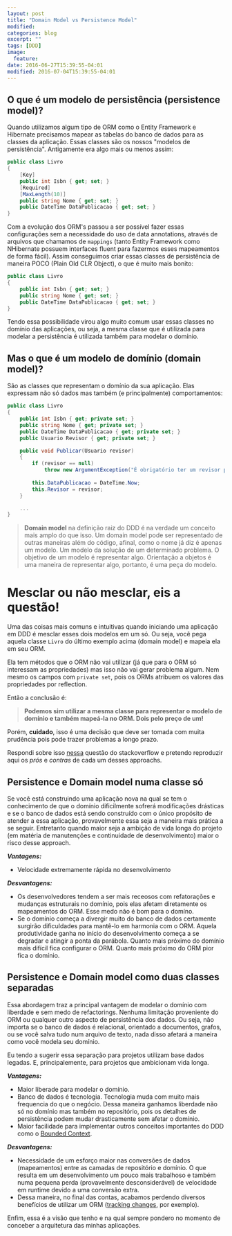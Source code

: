 ```yaml
---
layout: post
title: "Domain Model vs Persistence Model"
modified:
categories: blog
excerpt: ""
tags: [DDD]
image:
  feature:
date: 2016-06-27T15:39:55-04:01
modified: 2016-07-04T15:39:55-04:01
---
```


## O que é um modelo de persistência (persistence model)?

Quando utilizamos algum tipo de ORM como o Entity Framework e Hibernate precisamos mapear as tabelas do banco de dados para as classes da aplicação. Essas classes são os nossos "modelos de persistência". Antigamente era algo mais ou menos assim:

```c#
public class Livro 
{ 
    [Key] 
    public int Isbn { get; set; }
    [Required]      
    [MaxLength(10)]
    public string Nome { get; set; }  
    public DateTime DataPublicacao { get; set; }
}
```

Com a evolução dos ORM's passou a ser possível fazer essas configurações sem a necessidade do uso de data annotations, através de arquivos que chamamos de `mappings` (tanto Entity Framework como NHibernate possuem interfaces fluent para fazermos esses mapeamentos de forma fácil). Assim conseguimos criar essas classes de persistência de maneira POCO (Plain Old CLR Object), o que é muito mais bonito:

```c#
public class Livro 
{ 
    public int Isbn { get; set; }    
    public string Nome { get; set; }
    public DateTime DataPublicacao { get; set; }  
}
```

Tendo essa possibilidade virou algo muito comum usar essas classes no domínio das aplicações, ou seja, a mesma classe que é utilizada para modelar a persistência é utilizada também para modelar o domínio.

## Mas o que é um modelo de domínio (domain model)?

São as classes que representam o domínio da sua aplicação. Elas expressam não só dados mas também (e principalmente) comportamentos:


```c#
public class Livro 
{ 
    public int Isbn { get; private set; }    
    public string Nome { get; private set; }
    public DateTime DataPublicacao { get; private set; }
    public Usuario Revisor { get; private set; }

    public void Publicar(Usuario revisor)
    {
        if (revisor == null)
            throw new ArgumentException("É obrigatório ter um revisor para publicar!");
        
        this.DataPublicacao = DateTime.Now;        
        this.Revisor = revisor;
    }

    ...
}
```

> **Domain model** na definição raiz do DDD é na verdade um conceito mais amplo do que isso. Um domain model pode ser representado de outras maneiras além do código, afinal, como o nome já diz é apenas um modelo. Um modelo da solução de um determinado problema. O objetivo de um modelo é representar algo. Orientação a objetos é uma maneira de representar algo, portanto, é uma peça do modelo. 

# Mesclar ou não mesclar, eis a questão!

Uma das coisas mais comuns e intuitivas quando iniciando uma aplicação em DDD é mesclar esses dois modelos em um só. Ou seja, você pega aquela classe `Livro` do último exemplo acima (domain model) e mapeia ela em seu ORM. 

Ela tem métodos que o ORM não vai utilizar (já que para o ORM só interessam as propriedades) mas isso não vai gerar problema algum. Nem mesmo os campos com `private set`, pois os ORMs atribuem os valores das propriedades por reflection.

Então a conclusão é: 

> **Podemos sim utilizar a mesma classe para representar o modelo de domínio e também mapeá-la no ORM. Dois pelo preço de um!**

Porém, **cuidado**, isso é uma decisão que deve ser tomada com muita prudência pois pode trazer problemas a longo prazo. 

Respondi sobre isso [nessa](http://stackoverflow.com/a/34436709/890890) questão do stackoverflow e pretendo reproduzir aqui os *prós* e *contras* de cada um desses approachs.

## Persistence e Domain model numa classe só

Se você está construindo uma aplicação nova na qual se tem o conhecimento de que o domínio dificilmente sofrerá modificações drásticas e se o banco de dados está sendo construído com o único propósito de atender a essa aplicação, provavelmente essa seja a maneira mais prática a se seguir. Entretanto quando maior seja a ambição de vida longa do projeto (em matéria de manutenções e continuidade de desenvolvimento) maior o risco desse approach.

***Vantagens:***

* Velocidade extremamente rápida no desenvolvimento

***Desvantagens:***

* Os desenvolvedores tendem a ser mais receosos com refatorações e mudanças estruturais no domínio, pois elas afetam diretamente os mapeamentos do ORM. Esse medo não é bom para o domíno.
* Se o domínio começa a divergir muito do banco de dados certamente surgirão dificuldades para mantê-lo em harmonia com o ORM. Aquela produtividade ganha no início do desenvolvimento começa a se degradar e atingir a ponta da parábola. Quanto mais próximo do domínio mais difícil fica configurar o ORM. Quanto mais próximo do ORM pior fica o domínio.

## Persistence e Domain model como duas classes separadas

Essa abordagem traz a principal vantagem de modelar o domínio com liberdade e sem medo de refactorings. Nenhuma limitação proveniente do ORM ou qualquer outro aspecto de persistência dos dados. Ou seja, não importa se o banco de dados é relacional, orientado a documentos, grafos, ou se você salva tudo num arquivo de texto, nada disso afetará a maneira como você modela seu domínio. 

Eu tendo a sugerir essa separação para projetos utilizam base dados legadas. E, principalemente, para projetos que ambicionam vida longa.  

***Vantagens:***

* Maior liberade para modelar o domínio.
* Banco de dados é tecnologia. Tecnologia muda com muito mais frequencia do que o negócio. Dessa maneira ganhamos liberdade não só no domínio mas também no repositório, pois os detalhes de persistência podem mudar drasticamente sem afetar o domínio.
* Maior facilidade para implementar outros conceitos importantes do DDD como o [Bounded Context](http://martinfowler.com/bliki/BoundedContext.html).

***Desvantagens:***

* Necessidade de um esforço maior nas conversões de dados (mapeamentos) entre as camadas de repositório e domínio. O que resulta em um desenvolvimento um pouco mais trabalhoso e também numa pequena perda (provavelmente desconsiderável) de velocidade em runtime devido a uma conversão extra.
* Dessa maneira, no final das contas, acabamos perdendo diversos benefícios de utilizar um ORM ([tracking changes](https://msdn.microsoft.com/library/dd456848(v=vs.100).aspx), por exemplo). 

Enfim, essa é a visão que tenho e na qual sempre pondero no momento de conceber a arquitetura das minhas aplicações. 

